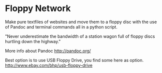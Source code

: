 # Floppy Network
Make pure textfiles of websites and move them to a floppy disc with the use of Pandoc and terminal commands all in a python script.

"Never underestimate the bandwidth of a station wagon full of floppy discs hurtling down the highway."

More info about Pandoc
http://pandoc.org/

Best option is to use USB Floppy Drive, you find some here as option.
http://www.ebay.com/bhp/usb-floppy-drive


